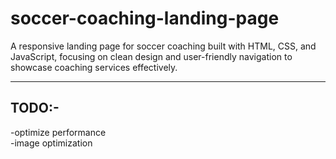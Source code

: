 # soccer-coaching-landing-page
A responsive landing page for soccer coaching built with HTML, CSS, and JavaScript, focusing on clean design and user-friendly navigation to showcase coaching services effectively.


----------------
## TODO:- 

-optimize performance  
-image optimization
